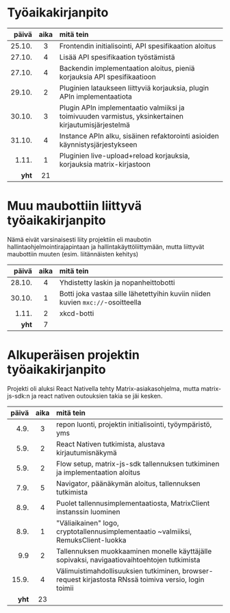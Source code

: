 # Työaikakirjanpito
| päivä   | aika | mitä tein                                                                                             |
|--------:|:----:|:------------------------------------------------------------------------------------------------------|
| 25.10.  | 3    | Frontendin initialisointi, API spesifikaation aloitus                                                 |
| 27.10.  | 4    | Lisää API spesifikaation työstämistä                                                                  |
| 27.10.  | 4    | Backendin implementaation aloitus, pieniä korjauksia API spesifikaatioon                              |
| 29.10.  | 2    | Pluginien lataukseen liittyviä korjauksia, plugin APIn implementaatiota                               |
| 30.10.  | 3    | Plugin APIn implementaatio valmiiksi ja toimivuuden varmistus, yksinkertainen kirjautumisjärjestelmä  |
| 31.10.  | 4    | Instance APIn alku, sisäinen refaktorointi asioiden käynnistysjärjestykseen                           |
| 1.11.   | 1    | Pluginien live-upload+reload korjauksia, korjauksia matrix-kirjastoon                                 |
| **yht** | 21   |                                                                                                       |


# Muu maubottiin liittyvä työaikakirjanpito
Nämä eivät varsinaisesti liity projektiin eli maubotin hallintaohjelmointirajapintaan ja
hallintakäyttöliittymään, mutta liittyvät maubottiin muuten (esim. liitännäisten kehitys)

| päivä   | aika | mitä tein                                                                                             |
|--------:|:----:|:------------------------------------------------------------------------------------------------------|
| 28.10.  | 4    | Yhdistetty laskin ja nopanheittobotti                                                                 |
| 30.10.  | 1    | Botti joka vastaa sille lähetettyihin kuviin niiden kuvien `mxc://`-osoitteella                       |
| 1.11.   | 2    | xkcd-botti                                                                                            |
| **yht** | 7    |                                                                                                       |


# Alkuperäisen projektin työaikakirjanpito
Projekti oli aluksi React Nativella tehty Matrix-asiakasohjelma, mutta matrix-js-sdk:n ja
react nativen outouksien takia se jäi kesken.

| päivä | aika | mitä tein                                                                                             |
|------:|:----:|:------------------------------------------------------------------------------------------------------|
| 4.9.  | 3    | repon luonti, projektin initialisointi, työympäristö, yms                                             |
| 5.9.  | 2    | React Nativen tutkimista, alustava kirjautumisnäkymä                                                  |
| 5.9.  | 2    | Flow setup, matrix-js-sdk tallennuksen tutkiminen ja implementaation aloitus                          |
| 7.9.  | 5    | Navigator, päänäkymän aloitus, tallennuksen tutkimista                                                |
| 8.9.  | 4    | Puolet tallennusimplementaatiosta, MatrixClient instanssin luominen                                   |
| 8.9.  | 1    | "Väliaikainen" logo, cryptotallennusimplementaatio ~valmiiksi, RemuksClient-luokka                    |
| 9.9   | 2    | Tallennuksen muokkaaminen monelle käyttäjälle sopivaksi, navigaatiovaihtoehtojen tutkimista           |
| 15.9. | 4    | Välimuistimahdollisuuksien tutkiminen, browser-request kirjastosta RNssä toimiva versio, login toimii |
|**yht**| 23   |                                                                                                       |
